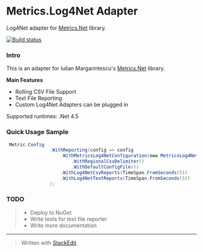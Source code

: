 Metrics.Log4Net Adapter
===============
Log4Net adapter for [Metrics.Net](https://github.com/etishor/Metrics.NET) library.

[![Build status](https://ci.appveyor.com/api/projects/status/v9ndc1i857uumhp6)](https://ci.appveyor.com/project/nkot/metrics-log4net)

### Intro

This is an adapter for Iulian Margarintescu's [Metrics.Net](https://github.com/etishor/Metrics.NET) library. 

**Main Features**
*    Rolling CSV File Support
*    Text File Reporting
*    Custom Log4Net Adapters can be plugged in

Supported runtimes: .Net 4.5

### Quick Usage Sample
```csharp
 Metric.Config
                .WithReporting(config => config
                    .WithMetricsLog4NetConfiguration(new MetricsLog4NetConfiguration()
                        .WithRegionalCsvDelimiter()
                        .WithDefaultConfigFile())
                    .WithLog4NetCsvReports(TimeSpan.FromSeconds(5))
                    .WithLog4NetTextReports(TimeSpan.FromSeconds(5))
                );
```

### TODO

> -    Deploy to NuGet
> -    Write tests for text file reporter
> -    Write more documentation

-------------

> Written with [StackEdit](https://stackedit.io/).
